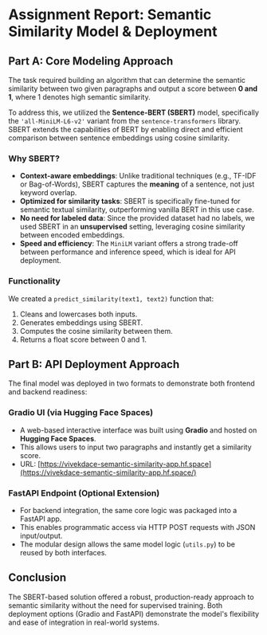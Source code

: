 # Assignment **Report: Semantic Similarity Model & Deployment**

## Part A: Core Modeling Approach

The task required building an algorithm that can determine the semantic similarity between two given paragraphs and output a score between **0 and 1**, where 1 denotes high semantic similarity.

To address this, we utilized the **Sentence-BERT (SBERT)** model, specifically the `'all-MiniLM-L6-v2'` variant from the `sentence-transformers` library. SBERT extends the capabilities of BERT by enabling direct and efficient comparison between sentence embeddings using cosine similarity.

### Why SBERT?

- **Context-aware embeddings**: Unlike traditional techniques (e.g., TF-IDF or Bag-of-Words), SBERT captures the **meaning** of a sentence, not just keyword overlap.
- **Optimized for similarity tasks**: SBERT is specifically fine-tuned for semantic textual similarity, outperforming vanilla BERT in this use case.
- **No need for labeled data**: Since the provided dataset had no labels, we used SBERT in an **unsupervised** setting, leveraging cosine similarity between encoded embeddings.
- **Speed and efficiency**: The `MiniLM` variant offers a strong trade-off between performance and inference speed, which is ideal for API deployment.

### Functionality

We created a `predict_similarity(text1, text2)` function that:

1. Cleans and lowercases both inputs.
2. Generates embeddings using SBERT.
3. Computes the cosine similarity between them.
4. Returns a float score between 0 and 1.

## Part B: API Deployment Approach

The final model was deployed in two formats to demonstrate both frontend and backend readiness:

### Gradio UI (via Hugging Face Spaces)

- A web-based interactive interface was built using **Gradio** and hosted on **Hugging Face Spaces**.
- This allows users to input two paragraphs and instantly get a similarity score.
- URL: [https://vivekdace-semantic-similarity-app.hf.space](https://vivekdace-semantic-similarity-app.hf.space/)

### FastAPI Endpoint (Optional Extension)

- For backend integration, the same core logic was packaged into a FastAPI app.
- This enables programmatic access via HTTP POST requests with JSON input/output.
- The modular design allows the same model logic (`utils.py`) to be reused by both interfaces.

## Conclusion

The SBERT-based solution offered a robust, production-ready approach to semantic similarity without the need for supervised training. Both deployment options (Gradio and FastAPI) demonstrate the model's flexibility and ease of integration in real-world systems.
